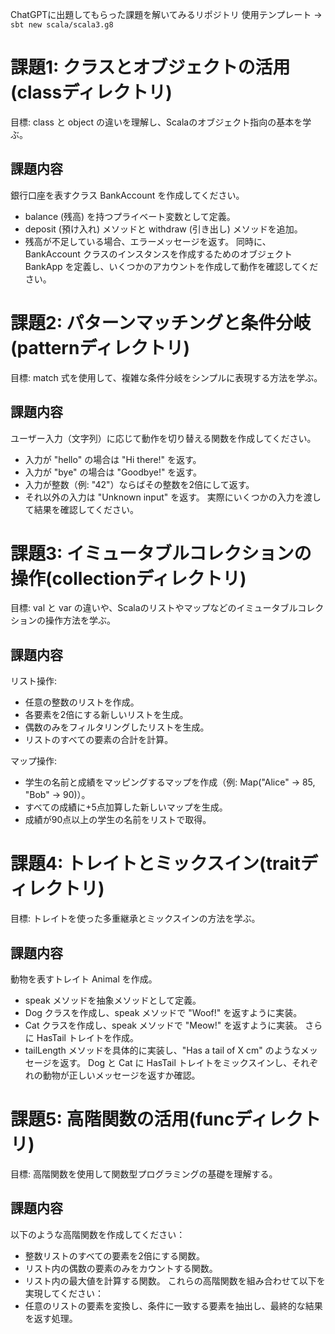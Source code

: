 ChatGPTに出題してもらった課題を解いてみるリポジトリ
使用テンプレート -> `sbt new scala/scala3.g8`

# 課題1: クラスとオブジェクトの活用(classディレクトリ)
目標: class と object の違いを理解し、Scalaのオブジェクト指向の基本を学ぶ。

## 課題内容
銀行口座を表すクラス BankAccount を作成してください。
- balance (残高) を持つプライベート変数として定義。
- deposit (預け入れ) メソッドと withdraw (引き出し) メソッドを追加。
- 残高が不足している場合、エラーメッセージを返す。
同時に、BankAccount クラスのインスタンスを作成するためのオブジェクト BankApp を定義し、いくつかのアカウントを作成して動作を確認してください。

# 課題2: パターンマッチングと条件分岐(patternディレクトリ)
目標: match 式を使用して、複雑な条件分岐をシンプルに表現する方法を学ぶ。

## 課題内容
ユーザー入力（文字列）に応じて動作を切り替える関数を作成してください。
- 入力が "hello" の場合は "Hi there!" を返す。
- 入力が "bye" の場合は "Goodbye!" を返す。
- 入力が整数（例: "42"）ならばその整数を2倍にして返す。
- それ以外の入力は "Unknown input" を返す。
実際にいくつかの入力を渡して結果を確認してください。

# 課題3: イミュータブルコレクションの操作(collectionディレクトリ)
目標: val と var の違いや、Scalaのリストやマップなどのイミュータブルコレクションの操作方法を学ぶ。

## 課題内容
リスト操作:
- 任意の整数のリストを作成。
- 各要素を2倍にする新しいリストを生成。
- 偶数のみをフィルタリングしたリストを生成。
- リストのすべての要素の合計を計算。

マップ操作:
- 学生の名前と成績をマッピングするマップを作成（例: Map("Alice" -> 85, "Bob" -> 90)）。
- すべての成績に+5点加算した新しいマップを生成。
- 成績が90点以上の学生の名前をリストで取得。

# 課題4: トレイトとミックスイン(traitディレクトリ)
目標: トレイトを使った多重継承とミックスインの方法を学ぶ。

## 課題内容
動物を表すトレイト Animal を作成。
- speak メソッドを抽象メソッドとして定義。
- Dog クラスを作成し、speak メソッドで "Woof!" を返すように実装。
- Cat クラスを作成し、speak メソッドで "Meow!" を返すように実装。
さらに HasTail トレイトを作成。
- tailLength メソッドを具体的に実装し、"Has a tail of X cm" のようなメッセージを返す。
Dog と Cat に HasTail トレイトをミックスインし、それぞれの動物が正しいメッセージを返すか確認。

# 課題5: 高階関数の活用(funcディレクトリ)
目標: 高階関数を使用して関数型プログラミングの基礎を理解する。

## 課題内容
以下のような高階関数を作成してください：
- 整数リストのすべての要素を2倍にする関数。
- リスト内の偶数の要素のみをカウントする関数。
- リスト内の最大値を計算する関数。
これらの高階関数を組み合わせて以下を実現してください：
- 任意のリストの要素を変換し、条件に一致する要素を抽出し、最終的な結果を返す処理。
